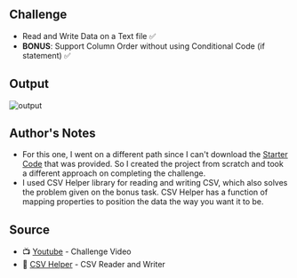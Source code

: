 ## Challenge
- Read and Write Data on a Text file ✅
- **BONUS**: Support Column Order without using Conditional Code (if statement) ✅

## Output
![output](https://github.com/jscastanos/TCWeeklyChallenges/blob/master/2%20-%20Text%20Files/screen_capture.gif)

## Author's Notes 
- For this one, I went on a different path since I can't download the [Starter Code](https://iamtimcorey.com/courses/c-weekly-challenges/lectures/6877618) that was provided. So I created the project from scratch and took a different approach on completing the challenge.
- I used CSV Helper library for reading and writing CSV, which also solves the problem given on the bonus task. CSV Helper has a function of mapping properties to position the data the way you want it to be.

## Source
- 📺 [Youtube](https://www.youtube.com/watch?v=huYh1jNdQOE&list=PLLWMQd6PeGY1VcJGocm1wwtFCZUrh2sc9&index=2) - Challenge Video
- 📍 [CSV Helper](https://joshclose.github.io/CsvHelper/) - CSV Reader and Writer

